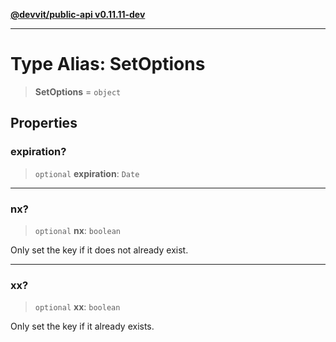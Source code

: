 [**@devvit/public-api v0.11.11-dev**](../README.md)

---

# Type Alias: SetOptions

> **SetOptions** = `object`

## Properties

<a id="expiration"></a>

### expiration?

> `optional` **expiration**: `Date`

---

<a id="nx"></a>

### nx?

> `optional` **nx**: `boolean`

Only set the key if it does not already exist.

---

<a id="xx"></a>

### xx?

> `optional` **xx**: `boolean`

Only set the key if it already exists.
